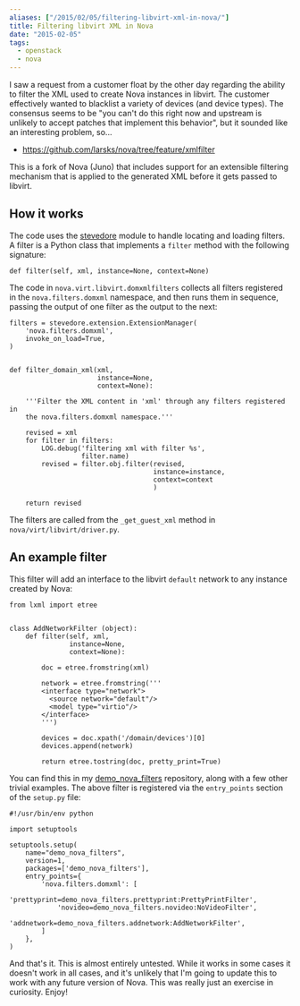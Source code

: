 ```yaml
---
aliases: ["/2015/02/05/filtering-libvirt-xml-in-nova/"]
title: Filtering libvirt XML in Nova
date: "2015-02-05"
tags:
  - openstack
  - nova
---
```


I saw a request from a customer float by the other day regarding the
ability to filter the XML used to create Nova instances in libvirt.
The customer effectively wanted to blacklist a variety of devices (and
device types).  The consensus seems to be "you can't do this right now
and upstream is unlikely to accept patches that implement this
behavior", but it sounded like an interesting problem, so...

- <https://github.com/larsks/nova/tree/feature/xmlfilter>

This is a fork of Nova (Juno) that includes support for an extensible
filtering mechanism that is applied to the generated XML before it
gets passed to libvirt.

## How it works

The code uses the [stevedore][] module to handle locating and loading
filters.  A filter is a Python class that implements a `filter`
method with the following signature:

[stevedore]: https://github.com/dreamhost/stevedore

    def filter(self, xml, instance=None, context=None)

The code in `nova.virt.libvirt.domxmlfilters` collects all filters
registered in the `nova.filters.domxml` namespace, and then runs them
in sequence, passing the output of one filter as the output to the
next:

    filters = stevedore.extension.ExtensionManager(
        'nova.filters.domxml',
        invoke_on_load=True,
    )


    def filter_domain_xml(xml,
                          instance=None,
                          context=None):

        '''Filter the XML content in 'xml' through any filters registered in
        the nova.filters.domxml namespace.'''

        revised = xml
        for filter in filters:
            LOG.debug('filtering xml with filter %s',
                      filter.name)
            revised = filter.obj.filter(revised,
                                        instance=instance,
                                        context=context
                                        )

        return revised

The filters are called from the `_get_guest_xml` method in
`nova/virt/libvirt/driver.py`.

## An example filter

This filter will add an interface to the libvirt `default` network to
any instance created by Nova:

    from lxml import etree


    class AddNetworkFilter (object):
        def filter(self, xml,
                   instance=None,
                   context=None):

            doc = etree.fromstring(xml)

            network = etree.fromstring('''
            <interface type="network">
              <source network="default"/>
              <model type="virtio"/>
            </interface>
            ''')

            devices = doc.xpath('/domain/devices')[0]
            devices.append(network)

            return etree.tostring(doc, pretty_print=True)

You can find this in my [demo_nova_filters][] repository, along with a
few other trivial examples.  The above filter is registered via the
`entry_points` section of the `setup.py` file:

[demo_nova_filters]: https://github.com/larsks/demo_nova_filters/

    #!/usr/bin/env python

    import setuptools

    setuptools.setup(
        name="demo_nova_filters",
        version=1,
        packages=['demo_nova_filters'],
        entry_points={
            'nova.filters.domxml': [
                'prettyprint=demo_nova_filters.prettyprint:PrettyPrintFilter',
                'novideo=demo_nova_filters.novideo:NoVideoFilter',
                'addnetwork=demo_nova_filters.addnetwork:AddNetworkFilter',
            ]
        },
    )

And that's it.  This is almost entirely untested.  While it works in
some cases it doesn't work in all cases, and it's unlikely that I'm
going to update this to work with any future version of Nova.  This
was really just an exercise in curiosity.  Enjoy!

